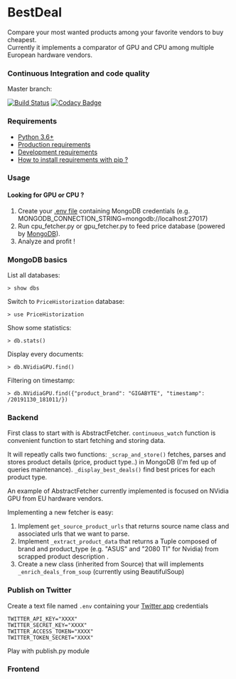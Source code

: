 BestDeal
=======================

Compare your most wanted products among your favorite vendors to buy cheapest.<br>
Currently it implements a comparator of GPU and CPU among multiple European hardware vendors.<br>

### Continuous Integration and code quality

Master branch:

[![Build Status](https://travis-ci.org/RichardDally/BestDeal.svg?branch=master)](https://travis-ci.org/RichardDally/BestDeal) [![Codacy Badge](https://api.codacy.com/project/badge/Grade/09178071e8a8453fa2acc6d47a4937aa)](https://www.codacy.com/manual/RichardDally/BestDeal?utm_source=github.com&amp;utm_medium=referral&amp;utm_content=RichardDally/BestDeal&amp;utm_campaign=Badge_Grade)


### Requirements

- [Python 3.6+](https://www.python.org/downloads/)
- [Production requirements](requirements.txt)
- [Development requirements](requirements.dev.txt)
- [How to install requirements with pip ?](https://stackoverflow.com/a/39537053/5037799)

### Usage

#### Looking for GPU or CPU ?

1. Create your [.env file](https://github.com/theskumar/python-dotenv) containing MongoDB credentials (e.g. MONGODB_CONNECTION_STRING=mongodb://localhost:27017)
2. Run cpu_fetcher.py or gpu_fetcher.py to feed price database (powered by [MongoDB](https://docs.mongodb.com)).
3. Analyze and profit !

### MongoDB basics

List all databases:

    > show dbs

Switch to `PriceHistorization` database:

    > use PriceHistorization

Show some statistics:

    > db.stats()

Display every documents:

    > db.NVidiaGPU.find()

Filtering on timestamp:

    > db.NVidiaGPU.find({"product_brand": "GIGABYTE", "timestamp": /20191130_181011/})


### Backend

First class to start with is AbstractFetcher.
`continuous_watch` function is convenient function to start fetching and storing data.

It will repeatly calls two functions:
`_scrap_and_store()` fetches, parses and stores product details (price, product type..) in MongoDB (I'm fed up of queries maintenance).
`_display_best_deals()` find best prices for each product type.

An example of AbstractFetcher currently implemented is focused on NVidia GPU from EU hardware vendors.

Implementing a new fetcher is easy:
1) Implement `get_source_product_urls` that returns source name class and associated urls that we want to parse.
2) Implement `_extract_product_data` that returns a Tuple composed of brand and product_type (e.g. "ASUS" and "2080 TI" for Nvidia) from scrapped product description .
3) Create a new class (inherited from Source) that will implements `_enrich_deals_from_soup` (currently using BeautifulSoup)

### Publish on Twitter

Create a text file named `.env` containing your [Twitter app](https://developer.twitter.com/en/apps/) credentials

    TWITTER_API_KEY="XXXX"
    TWITTER_SECRET_KEY="XXXX"
    TWITTER_ACCESS_TOKEN="XXXX"
    TWITTER_TOKEN_SECRET="XXXX"

Play with publish.py module

### Frontend

